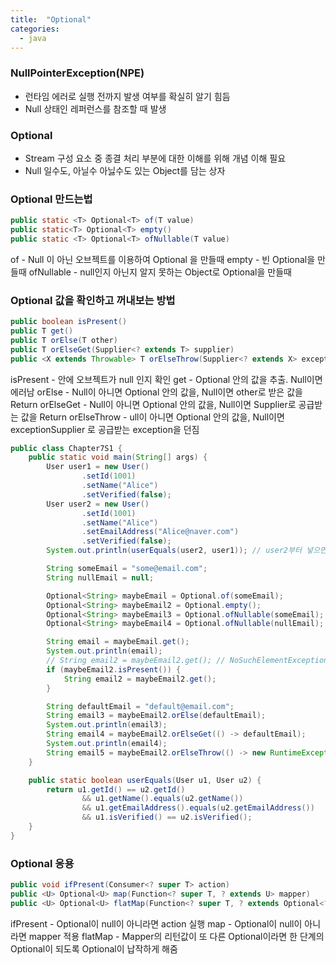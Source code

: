 ```yaml
---
title:  "Optional"
categories:
  - java
---
```

### NullPointerException(NPE)
- 런타임 에러로 실행 전까지 발생 여부를 확실히 알기 힘듬
- Null 상태인 레퍼런스를 참조할 때 발생

### Optional
- Stream 구성 요소 중 종결 처리 부분에 대한 이해를 위해 개념 이해 필요
- Null 일수도, 아닐수 아닗수도 있는 Object를 담는 상자

### Optional 만드는법
```java
public static <T> Optional<T> of(T value)
public static<T> Optional<T> empty()
public static <T> Optional<T> ofNullable(T value)
```
of - Null 이 아닌 오브젝트를 이용하여 Optional 을 만들때
empty - 빈 Optional을 만들때
ofNullable - null인지 아닌지 알지 못하는 Object로 Optional을 만들때

### Optional 값을 확인하고 꺼내보는 방법
```java
public boolean isPresent()
public T get()
public T orElse(T other)
public T orElseGet(Supplier<? extends T> supplier)
public <X extends Throwable> T orElseThrow(Supplier<? extends X> exceptionSupplier) throws X
```
isPresent - 안에 오브젝트가 null 인지 확인
get - Optional 안의 값을 추출. Null이면 에러남
orElse - Null이 아니면 Optional 안의 값을, Null이면 other로 받은 값을 Return
orElseGet - Null이 아니면 Optional 안의 값을, Null이면 Supplier로 공급받는 값을 Return 
orElseThrow - ull이 아니면 Optional 안의 값을, Null이면 exceptionSupplier 로 공급받는 exception을 던짐 

```java
public class Chapter7S1 {
    public static void main(String[] args) {
        User user1 = new User()
                .setId(1001)
                .setName("Alice")
                .setVerified(false);
        User user2 = new User()
                .setId(1001)
                .setName("Alice")
                .setEmailAddress("Alice@naver.com")
                .setVerified(false);
        System.out.println(userEquals(user2, user1)); // user2부터 넣으면 에러 안나지만 user1 부터 넣으면 NPE 발생

        String someEmail = "some@email.com";
        String nullEmail = null;

        Optional<String> maybeEmail = Optional.of(someEmail);
        Optional<String> maybeEmail2 = Optional.empty();
        Optional<String> maybeEmail3 = Optional.ofNullable(someEmail);
        Optional<String> maybeEmail4 = Optional.ofNullable(nullEmail);

        String email = maybeEmail.get();
        System.out.println(email);
        // String email2 = maybeEmail2.get(); // NoSuchElementException
        if (maybeEmail2.isPresent()) {
            String email2 = maybeEmail2.get();
        }

        String defaultEmail = "default@email.com";
        String email3 = maybeEmail2.orElse(defaultEmail);
        System.out.println(email3);
        String email4 = maybeEmail2.orElseGet(() -> defaultEmail);
        System.out.println(email4);
        String email5 = maybeEmail2.orElseThrow(() -> new RuntimeException("email is not present"));
    }

    public static boolean userEquals(User u1, User u2) {
        return u1.getId() == u2.getId()
                && u1.getName().equals(u2.getName())
                && u1.getEmailAddress().equals(u2.getEmailAddress())
                && u1.isVerified() == u2.isVerified();
    }
}
```
### Optional 응용
```java
public void ifPresent(Consumer<? super T> action)
public <U> Optional<U> map(Function<? super T, ? extends U> mapper)
public <U> Optional<U> flatMap(Function<? super T, ? extends Optional<? extends U>> mapper)
```
ifPresent - Optional이 null이 아니라면 action 실행
map - Optional이 null이 아니라면 mapper 적용
flatMap - Mapper의 리턴값이 또 다른 Optional이라면 한 단계의 Optional이 되도록 Optional이 납작하게 해줌






